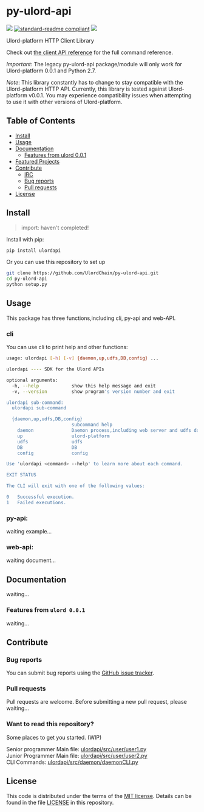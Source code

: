 # py-ulord-api

[![](https://img.shields.io/badge/py--ulord--api-incomplete-red.svg)](https://shields.io/)
[![standard-readme compliant](https://img.shields.io/badge/readme%20style-standard-brightgreen.svg?style=flat-square)](https://github.com/RichardLitt/standard-readme)
[![](https://img.shields.io/badge/cli-completed-green.svg)](https://shields.io/)

Ulord-platform HTTP Client Library

Check out [the client API reference]() for the full command reference.

*Important*: The legacy py-ulord-api package/module will only work for Ulord-platform 0.0.1 and Python 2.7.

*Note*: This library constantly has to change to stay compatible with the Ulord-platform HTTP API. Currently, this library is tested against Ulord-platform v0.0.1. You may experience compatibility issues when attempting to use it with other versions of Ulord-platform.

## Table of Contents

- [Install](#install)
- [Usage](#usage)
- [Documentation](#documentation)
  - [Features from ulord 0.0.1](#important-changes-from-ipfsapi-02x)
- [Featured Projects](#featured-projects)
- [Contribute](#contribute)
  - [IRC](#irc)
  - [Bug reports](#bug-reports)
  - [Pull requests](#pull-requests)
- [License](#license)

## Install
> import: haven't completed!

Install with pip:

```sh
pip install ulordapi
```

Or you can use this repository to set up
```sh
git clone https://github.com/UlordChain/py-ulord-api.git
cd py-ulord-api
python setup.py
```

## Usage
This package has three functions,including cli, py-api and web-API.

### cli
You can use cli to print help and other functions:

```sh
usage: ulordapi [-h] [-v] {daemon,up,udfs,DB,config} ...

ulordapi ---- SDK for the Ulord APIs

optional arguments:
  -h, --help            show this help message and exit
  -v, --version         show program's version number and exit

ulordapi sub-command:
  ulordapi sub-command

  {daemon,up,udfs,DB,config}
                        subcommand help
    daemon              Daemon process,including web server and udfs daemon
    up                  ulord-platform
    udfs                udfs
    DB                  DB
    config              config

Use 'ulordapi <command> --help' to learn more about each command.

EXIT STATUS

The CLI will exit with one of the following values:

0   Successful execution.
1   Failed executions.
```
### py-api:

waiting example...

### web-api:

waiting document...

## Documentation

waiting...

### Features from `ulord 0.0.1`

 waiting...

## Contribute

### Bug reports

You can submit bug reports using the [GitHub issue tracker](https://github.com/UlordChain/py-ulord-api/issues).

### Pull requests

Pull requests are welcome.  Before submitting a new pull request, please waiting...

### Want to read this repository?

Some places to get you started. (WIP)

Senior programmer Main file: [ulordapi/src/user/user1.py](https://github.com/ipfs/go-ipfs/blob/master/cmd/ipfs/main.go) <br>
Junior Programmer Main file: [ulordapi/src/user/user2.py](https://github.com/ipfs/go-ipfs/blob/master/cmd/ipfs/main.go) <br>
CLI Commands: [ulordapi/src/daemon/daemonCLI.py](https://github.com/UlordChain/py-ulord-api/blob/master/ulordapi/src/daemon/daemonCLI.py) <br>

## License

This code is distributed under the terms of the [MIT license](https://opensource.org/licenses/MIT).  Details can be found in the file
[LICENSE](LICENSE) in this repository.